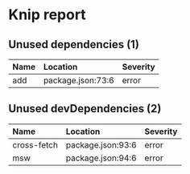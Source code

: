 # Knip report

## Unused dependencies (1)

| Name | Location          | Severity |
| :--- | :---------------- | :------- |
| add  | package.json:73:6 | error    |

## Unused devDependencies (2)

| Name        | Location          | Severity |
| :---------- | :---------------- | :------- |
| cross-fetch | package.json:93:6 | error    |
| msw         | package.json:94:6 | error    |
